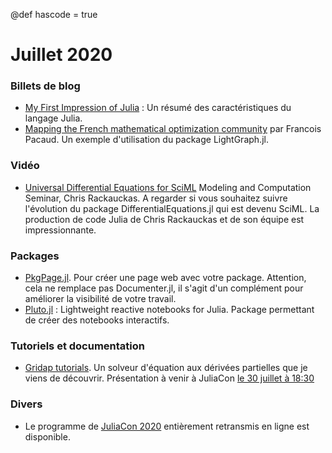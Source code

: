 @def hascode = true

# Juillet 2020

### Billets de blog

- [My First Impression of Julia](https://dev.to/shuv1824/my-first-impression-of-julia-2e8h) : Un résumé des caractéristiques du langage Julia.
- [Mapping the French mathematical optimization community](https://frapac.github.io/2020/06/1_graph_analysis/) par Francois Pacaud.  Un exemple d'utilisation du package LightGraph.jl.

### Vidéo

- [Universal Differential Equations for SciML](https://youtu.be/5zaB1B4hOnQ) Modeling and Computation Seminar, Chris Rackauckas. A regarder si vous souhaitez suivre l'évolution du package DifferentialEquations.jl qui est devenu SciML. La production de code Julia de Chris Rackauckas et de son équipe est impressionnante.

### Packages 

- [PkgPage.jl](https://github.com/tlienart/PkgPage.jl). Pour créer une page web avec votre package. Attention, cela ne remplace pas Documenter.jl, il s'agit d'un complément pour améliorer la visibilité de votre travail.
- [Pluto.jl](https://github.com/fonsp/Pluto.jl) : Lightweight reactive notebooks for Julia. Package permettant de créer des notebooks interactifs.

### Tutoriels et documentation

- [Gridap tutorials](https://gridap.github.io/Tutorials/dev/). Un solveur d'équation aux dérivées partielles que je viens de découvrir.  Présentation à venir à JuliaCon [le 30 juillet à 18:30](https://pretalx.com/juliacon2020/talk/DVSD7Q/)

### Divers

- Le programme de [JuliaCon 2020](https://juliacon.org/2020/) entièrement retransmis en ligne est disponible.
